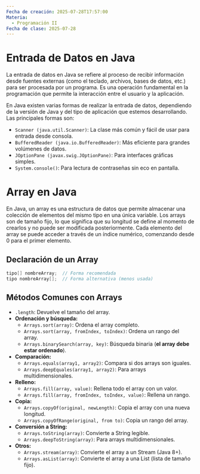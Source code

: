 ```yaml
---
Fecha de creación: 2025-07-28T17:57:00
Materia:
  - Programación II
Fecha de clase: 2025-07-28
---
```

# Entrada de Datos en Java

La entrada de datos en Java se refiere al proceso de recibir información desde fuentes externas (como el teclado, archivos, bases de datos, etc.) para ser procesada por un programa. Es una operación fundamental en la programación que permite la interacción entre el usuario y la aplicación.

En Java existen varias formas de realizar la entrada de datos, dependiendo de la versión de Java y del tipo de aplicación que estemos desarrollando. Las principales formas son:

- `Scanner (java.util.Scanner)`: La clase más común y fácil de usar para entrada desde consola.
- `BufferedReader (java.io.BufferedReader)`: Más eficiente para grandes volúmenes de datos.
- `JOptionPane (javax.swig.JOptionPane)`: Para interfaces gráficas simples.
- `System.console()`: Para lectura de contraseñas sin eco en pantalla.

# Array en Java

En Java, un array es una estructura de datos que permite almacenar una colección de elementos del mismo tipo en una única variable. Los arrays son de tamaño fijo, lo que significa que su longitud se define al momento de crearlos y no puede ser modificada posteriormente. Cada elemento del array se puede acceder a través de un índice numérico, comenzando desde 0 para el primer elemento.

## Declaración de un Array

```java
tipo[] nombreArray;  // Forma recomendada
tipo nombreArray[];  // Forma alternativa (menos usada)
```

## Métodos Comunes con Arrays

- `.length`: Devuelve el tamaño del array.
- **Ordenación y búsqueda:**
	- `Arrays.sort(array)`: Ordena el array completo.
	- `Arrays.sort(array, fromIndex, toIndex)`: Ordena un rango del array.
	- `Arrays.binarySearch(array, key)`: Búsqueda binaria (**el array debe estar ordenado**).
- **Comparación:**
	- `Arrays.equals(array1, array2)`: Compara si dos arrays son iguales.
	- `Arrays.deepEquales(array1, array2)`: Para arrays multidimensionales.
- **Relleno:**
	- `Arrays.fill(array, value)`: Rellena todo el array con un valor.
	- `Arrays.fill(array, fromIndex, toIndex, value)`: Rellena un rango.
- **Copia:**
	- `Arrays.copyOf(original, newLength)`: Copia el array con una nueva longitud.
	- `Arrays.copyOfRange(original, from to)`: Copia un rango del array.
- **Conversión a String:**
	- `Arrays.toString(array)`: Convierte a String legible.
	- `Arrays.deepToString(array)`: Para arrays multidimensionales.
- **Otros:**
	- `Arrays.stream(array)`: Convierte el array a un Stream (Java 8+).
	- `Arrays.asList(array)`: Convierte el array a una List (lista de tamaño fijo).
